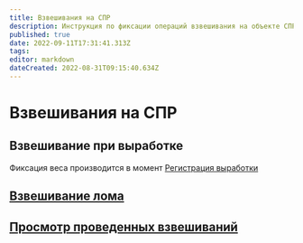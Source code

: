 ```yaml
---
title: Взвешивания на СПР
description: Инструкция по фиксации операций взвешивания на объекте СПР
published: true
date: 2022-09-11T17:31:41.313Z
tags: 
editor: markdown
dateCreated: 2022-08-31T09:15:40.634Z
---
```


# Взвешивания на СПР

## Взвешивание при выработке


Фиксация веса производится в момент [Регистрация выработки](../../registraciya-mekhobrabotki/registraciya-na-lpr.md)

## [Взвешивание лома](vzveshivanie-loma-na-spr.md)

## [Просмотр проведенных взвешиваний](../../../../../uchet/royaltermo/vzveshivanie/vzveshivanie-spr.md)
